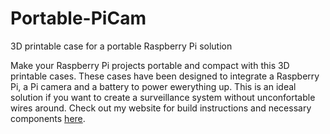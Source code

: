 # Portable-PiCam
3D printable case for a portable Raspberry Pi solution

Make your Raspberry Pi projects portable and compact with this 3D printable cases. These cases have been designed to integrate a Raspberry Pi, a Pi camera and a battery to power ewerything up. This is an ideal solution if you want to create a surveillance system without unconfortable wires around. Check out my website for build instructions and necessary components [here](https://davidforino-aisolutions.com/raspberry-pi-surveillance-system/).
